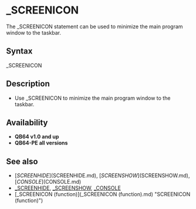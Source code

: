 # _SCREENICON

The _SCREENICON statement can be used to minimize the main program window to the taskbar.

  

## Syntax

_SCREENICON
  

## Description

* Use _SCREENICON to minimize the main program window to the taskbar.

  

## Availability

* **QB64 v1.0 and up**
* **QB64-PE all versions**

  

## See also

* [$SCREENHIDE]($SCREENHIDE.md), [$SCREENSHOW]($SCREENSHOW.md), [$CONSOLE]($CONSOLE.md)
* [_SCREENHIDE](_SCREENHIDE.md), [_SCREENSHOW](_SCREENSHOW.md), [_CONSOLE](_CONSOLE.md)
* [_SCREENICON (function)](_SCREENICON (function).md) "SCREENICON (function)")

  
